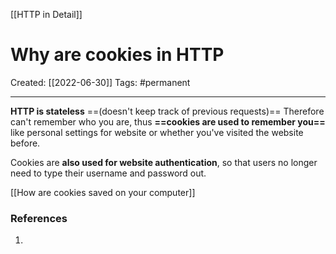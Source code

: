 [[HTTP in Detail]]

# Why are cookies in HTTP
Created:  [[2022-06-30]]
Tags: #permanent 

---
**HTTP is stateless** ==(doesn't keep track of previous requests)== 
Therefore can't remember who you are,
thus **==cookies are used to remember you==** like personal settings for website or whether you've visited the website before.  


Cookies are **also used for website authentication**, 
so that users no longer need to type their username and password out. 


[[How are cookies saved on your computer]]



















### References
1. 